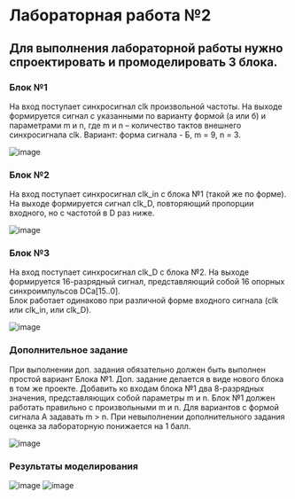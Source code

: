 # Лабораторная работа №2

## Для выполнения лабораторной работы нужно спроектировать и промоделировать 3 блока.
														
### Блок №1
На вход поступает синхросигнал clk произвольной частоты.
На выходе формируется сигнал с указанными по варианту формой (а или б) и параметрами m и n, где m и n – количество тактов внешнего синхросигнала clk.
Вариант: форма сигнала - Б, m = 9, n = 3.

![image](https://user-images.githubusercontent.com/70900496/197425541-a92ef6db-a09f-4953-9aaa-a825c54426a0.png)


### Блок №2
На вход поступает синхросигнал clk_in с блока №1 (такой же по форме).
На выходе формируется сигнал clk_D, повторяющий пропорции входного, но с частотой в D раз ниже.

![image](https://user-images.githubusercontent.com/70900496/197425604-291faa73-0c4b-4334-af20-0ffe9132b2e7.png)

														
### Блок №3
На вход поступает синхросигнал clk_D с блока №2.
На выходе формируется 16-разрядный сигнал, представляющий собой 16 опорных синхроимпульсов DCa[15..0].								
Блок работает одинаково при различной форме входного сигнала (clk или clk_in, или clk_D).

![image](https://user-images.githubusercontent.com/70900496/197425626-54324bee-0e57-42be-acb0-fe9173e147d4.png)

														
### Дополнительное задание
При выполнении доп. задания обязательно должен быть выполнен простой вариант Блока №1.
Доп. задание делается в виде нового блока в том же проекте.
Добавить ко входам блока №1 два 8-разрядных значения, представляющих собой параметры m и n.
Блок №1 должен работать правильно с произвольными m и n.
Для вариантов с формой сигнала А задавать m > n.
При невыполнении дополнительного задания оценка за лабораторную понижается на 1 балл.

![image](https://user-images.githubusercontent.com/70900496/197425658-fe6d2db6-4c85-4814-b307-a4a1d897c43c.png)

### Результаты моделирования
![image](https://user-images.githubusercontent.com/70900496/197426359-906c5d11-9f53-492e-9ede-943b500c419d.png)
![image](https://user-images.githubusercontent.com/70900496/197426461-dfee7d04-890e-4a55-8500-9f8effc5793b.png)


